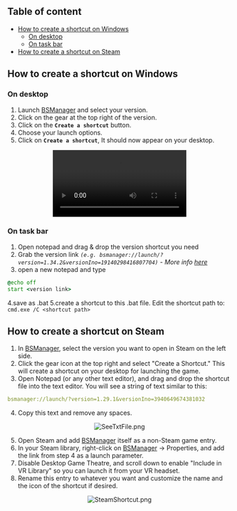 ## Table of content

- [How to create a shortcut on Windows](#how-to-create-a-shortcut-on-windows)
    - [On desktop](#on-desktop)
    - [On task bar](#on-task-bar)
- [How to create a shortcut on Steam](#how-to-create-a-shortcut-on-steam)

## How to create a shortcut on Windows

### On desktop

1. Launch [BSManager](https://www.bsmanager.io) and select your version.
2. Click on the gear at the top right of the version.
3. Click on the **`Create a shortcut`** button.
4. Choose your launch options.
5. Click on **`Create a shortcut`**, It should now appear on your desktop.

<div align="center">
  <video src="https://github.com/Zagrios/bs-manager/assets/40648115/bfa1e97d-6392-4dec-a1fc-bb05048cf6d2" />
</div>

### On task bar

1. Open notepad and drag & drop the version shortcut you need
2. Grab the version link *`(e.g. bsmanager://launch/?version=1.34.2&versionIno=19140298416807704)` -  More info [here](#how-to-create-a-shortcut-on-steam)*
3. open a new notepad and type

```bat
@echo off
start <version link>
```

4.save as .bat
5.create a shortcut to this .bat file. Edit the shortcut path to: `cmd.exe /C <shortcut path>`

## How to create a shortcut on Steam

1. In [BSManager](https://www.bsmanager.io), select the version you want to open in Steam on the left side.
2. Click the gear icon at the top right and select "Create a Shortcut." This will create a shortcut on your desktop for launching the game.
3. Open Notepad (or any other text editor), and drag and drop the shortcut file into the text editor. You will see a string of text similar to this:

```yaml
bsmanager://launch/?version=1.29.1&versionIno=3940649674381032
```

4. Copy this text and remove any spaces.

<div align="center">
    <img src="../wiki/Guides/Installation-and-updates/Create-a-shortcut/SeeTxtFile.png" alt="SeeTxtFile.png" />
</div>

5. Open Steam and add [BSManager](https://www.bsmanager.io) itself as a non-Steam game entry.
6. In your Steam library, right-click on [BSManager](https://www.bsmanager.io) -> Properties, and add the link from step 4 as a launch parameter.
7. Disable Desktop Game Theatre, and scroll down to enable "Include in VR Library" so you can launch it from your VR headset.
8. Rename this entry to whatever you want and customize the name and the icon of the shortcut if desired.

<div align="center">
    <img src="../wiki/Guides/Installation-and-updates/Create-a-shortcut/SteamShortcut.png" alt="SteamShortcut.png" />
</div>
